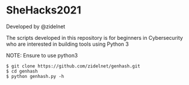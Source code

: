# SheHacks2021
Developed by @zidelnet 

The scripts developed in this repository is for beginners in Cybersecurity who are interested in building tools using Python 3 

NOTE: Ensure to use python3 
``` 
$ git clone https://github.com/zidelnet/genhash.git
$ cd genhash
$ python genhash.py -h 
```
